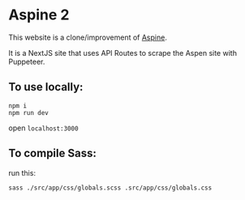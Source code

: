 # Aspine 2

This website is a clone/improvement of [Aspine](https://github.com/Aspine/aspine).

It is a NextJS site that uses API Routes to scrape the Aspen site with Puppeteer.

## To use locally:

```shell
npm i
npm run dev
```

open `localhost:3000`

## To compile Sass:

run this:

```shell
sass ./src/app/css/globals.scss .src/app/css/globals.css
```